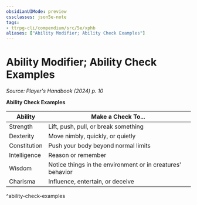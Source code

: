 ```yaml
---
obsidianUIMode: preview
cssclasses: json5e-note
tags:
- ttrpg-cli/compendium/src/5e/xphb
aliases: ["Ability Modifier; Ability Check Examples"]
---
```

# Ability Modifier; Ability Check Examples
*Source: Player's Handbook (2024) p. 10* 

**Ability Check Examples**

| Ability | Make a Check To... |
|---------|--------------------|
| Strength | Lift, push, pull, or break something |
| Dexterity | Move nimbly, quickly, or quietly |
| Constitution | Push your body beyond normal limits |
| Intelligence | Reason or remember |
| Wisdom | Notice things in the environment or in creatures' behavior |
| Charisma | Influence, entertain, or deceive |
^ability-check-examples